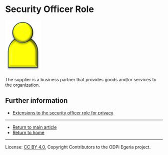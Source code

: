 <!-- SPDX-License-Identifier: CC-BY-4.0 -->
<!-- Copyright Contributors to the ODPi Egeria project. -->

# Security Officer Role

![Icon](security-officer-role.png)

The supplier is a business partner that provides goods and/or services to
the organization.


## Further information

* [Extensions to the security officer role for privacy](../../data-privacy-pack/role-extensions-for-privacy.md)


----
* [Return to main article](.)
* [Return to home](..)

----
License: [CC BY 4.0](https://creativecommons.org/licenses/by/4.0/),
Copyright Contributors to the ODPi Egeria project.